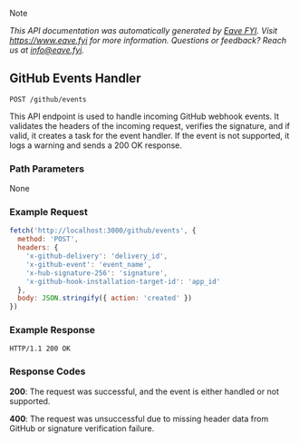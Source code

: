 > [!NOTE]
> _This API documentation was automatically generated by [Eave FYI](https://github.com/apps/eave-fyi). Visit https://www.eave.fyi for more information. Questions or feedback? Reach us at [info@eave.fyi](info@eave.fyi)._

## GitHub Events Handler

```
POST /github/events
```

This API endpoint is used to handle incoming GitHub webhook events. It validates the headers of the incoming request, verifies the signature, and if valid, it creates a task for the event handler. If the event is not supported, it logs a warning and sends a 200 OK response.

### Path Parameters

None

### Example Request

```javascript
fetch('http://localhost:3000/github/events', {
  method: 'POST',
  headers: {
    'x-github-delivery': 'delivery_id',
    'x-github-event': 'event_name',
    'x-hub-signature-256': 'signature',
    'x-github-hook-installation-target-id': 'app_id'
  },
  body: JSON.stringify({ action: 'created' })
})
```

### Example Response

```
HTTP/1.1 200 OK
```

### Response Codes

**200**: The request was successful, and the event is either handled or not supported.

**400**: The request was unsuccessful due to missing header data from GitHub or signature verification failure.

<br />

